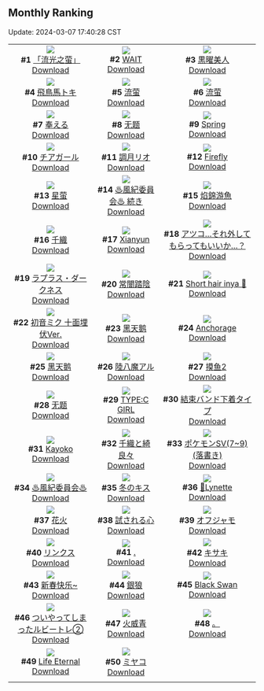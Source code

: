 ## Monthly Ranking
Update: 2024-03-07 17:40:28 CST

|      |      |      |
| :----: | :----: | :----: |
| ![](https://i.pixiv.re/c/240x480/img-master/img/2024/02/08/13/21/47/115864464_p0_master1200.jpg)<br>**#1** [「流光之萤」](https://www.pixiv.net/artworks/115864464)<br>[Download](https://i.pixiv.re/img-original/img/2024/02/08/13/21/47/115864464_p0.jpg) | ![](https://i.pixiv.re/c/240x480/img-master/img/2024/02/08/02/00/00/115855899_p0_master1200.jpg)<br>**#2** [WAIT](https://www.pixiv.net/artworks/115855899)<br>[Download](https://i.pixiv.re/img-original/img/2024/02/08/02/00/00/115855899_p0.png) | ![](https://i.pixiv.re/c/240x480/img-master/img/2024/02/07/01/14/46/115826259_p0_master1200.jpg)<br>**#3** [黒曜美人](https://www.pixiv.net/artworks/115826259)<br>[Download](https://i.pixiv.re/img-original/img/2024/02/07/01/14/46/115826259_p0.jpg) |
| ![](https://i.pixiv.re/c/240x480/img-master/img/2024/02/08/00/00/55/115852716_p0_master1200.jpg)<br>**#4** [飛鳥馬トキ](https://www.pixiv.net/artworks/115852716)<br>[Download](https://i.pixiv.re/img-original/img/2024/02/08/00/00/55/115852716_p0.jpg) | ![](https://i.pixiv.re/c/240x480/img-master/img/2024/02/08/01/12/51/115854927_p0_master1200.jpg)<br>**#5** [流萤](https://www.pixiv.net/artworks/115854927)<br>[Download](https://i.pixiv.re/img-original/img/2024/02/08/01/12/51/115854927_p0.jpg) | ![](https://i.pixiv.re/c/240x480/img-master/img/2024/02/07/13/39/01/115837916_p0_master1200.jpg)<br>**#6** [流萤](https://www.pixiv.net/artworks/115837916)<br>[Download](https://i.pixiv.re/img-original/img/2024/02/07/13/39/01/115837916_p0.jpg) |
| ![](https://i.pixiv.re/c/240x480/img-master/img/2024/02/06/01/00/10/115801713_p0_master1200.jpg)<br>**#7** [奉える](https://www.pixiv.net/artworks/115801713)<br>[Download](https://i.pixiv.re/img-original/img/2024/02/06/01/00/10/115801713_p0.png) | ![](https://i.pixiv.re/c/240x480/img-master/img/2024/02/08/12/00/58/115863152_p0_master1200.jpg)<br>**#8** [无题](https://www.pixiv.net/artworks/115863152)<br>[Download](https://i.pixiv.re/img-original/img/2024/02/08/12/00/58/115863152_p0.png) | ![](https://i.pixiv.re/c/240x480/img-master/img/2024/02/08/03/29/43/115855194_p0_master1200.jpg)<br>**#9** [Spring](https://www.pixiv.net/artworks/115855194)<br>[Download](https://i.pixiv.re/img-original/img/2024/02/08/03/29/43/115855194_p0.png) |
| ![](https://i.pixiv.re/c/240x480/img-master/img/2024/02/08/15/02/43/115865927_p0_master1200.jpg)<br>**#10** [チアガール](https://www.pixiv.net/artworks/115865927)<br>[Download](https://i.pixiv.re/img-original/img/2024/02/08/15/02/43/115865927_p0.png) | ![](https://i.pixiv.re/c/240x480/img-master/img/2024/02/08/00/00/23/115852634_p0_master1200.jpg)<br>**#11** [調月リオ](https://www.pixiv.net/artworks/115852634)<br>[Download](https://i.pixiv.re/img-original/img/2024/02/08/00/00/23/115852634_p0.jpg) | ![](https://i.pixiv.re/c/240x480/img-master/img/2024/02/08/22/46/02/115876989_p0_master1200.jpg)<br>**#12** [Firefly](https://www.pixiv.net/artworks/115876989)<br>[Download](https://i.pixiv.re/img-original/img/2024/02/08/22/46/02/115876989_p0.png) |
| ![](https://i.pixiv.re/c/240x480/img-master/img/2024/02/06/23/57/56/115826130_p0_master1200.jpg)<br>**#13** [星萤](https://www.pixiv.net/artworks/115826130)<br>[Download](https://i.pixiv.re/img-original/img/2024/02/06/23/57/56/115826130_p0.jpg) | ![](https://i.pixiv.re/c/240x480/img-master/img/2024/02/08/02/21/03/115856287_p0_master1200.jpg)<br>**#14** [♨風紀委員会♨ 続き](https://www.pixiv.net/artworks/115856287)<br>[Download](https://i.pixiv.re/img-original/img/2024/02/08/02/21/03/115856287_p0.jpg) | ![](https://i.pixiv.re/c/240x480/img-master/img/2024/02/07/17/40/08/115841617_p0_master1200.jpg)<br>**#15** [焰錦游魚](https://www.pixiv.net/artworks/115841617)<br>[Download](https://i.pixiv.re/img-original/img/2024/02/07/17/40/08/115841617_p0.png) |
| ![](https://i.pixiv.re/c/240x480/img-master/img/2024/02/07/00/00/37/115826319_p0_master1200.jpg)<br>**#16** [千織](https://www.pixiv.net/artworks/115826319)<br>[Download](https://i.pixiv.re/img-original/img/2024/02/07/00/00/37/115826319_p0.jpg) | ![](https://i.pixiv.re/c/240x480/img-master/img/2024/02/08/08/51/00/115860705_p0_master1200.jpg)<br>**#17** [Xianyun](https://www.pixiv.net/artworks/115860705)<br>[Download](https://i.pixiv.re/img-original/img/2024/02/08/08/51/00/115860705_p0.jpg) | ![](https://i.pixiv.re/c/240x480/img-master/img/2024/02/08/19/00/08/115870423_p0_master1200.jpg)<br>**#18** [アツコ…それ外してもらってもいいか…？](https://www.pixiv.net/artworks/115870423)<br>[Download](https://i.pixiv.re/img-original/img/2024/02/08/19/00/08/115870423_p0.png) |
| ![](https://i.pixiv.re/c/240x480/img-master/img/2024/02/08/00/01/08/115852748_p0_master1200.jpg)<br>**#19** [ラプラス・ダークネス](https://www.pixiv.net/artworks/115852748)<br>[Download](https://i.pixiv.re/img-original/img/2024/02/08/00/01/08/115852748_p0.png) | ![](https://i.pixiv.re/c/240x480/img-master/img/2024/02/08/00/00/45/115852684_p0_master1200.jpg)<br>**#20** [常闇踏陰](https://www.pixiv.net/artworks/115852684)<br>[Download](https://i.pixiv.re/img-original/img/2024/02/08/00/00/45/115852684_p0.jpg) | ![](https://i.pixiv.re/c/240x480/img-master/img/2024/02/08/07/53/06/115860110_p0_master1200.jpg)<br>**#21** [Short hair inya 🐙](https://www.pixiv.net/artworks/115860110)<br>[Download](https://i.pixiv.re/img-original/img/2024/02/08/07/53/06/115860110_p0.png) |
| ![](https://i.pixiv.re/c/240x480/img-master/img/2024/02/07/12/04/37/115836561_p0_master1200.jpg)<br>**#22** [初音ミク 十面埋伏Ver.](https://www.pixiv.net/artworks/115836561)<br>[Download](https://i.pixiv.re/img-original/img/2024/02/07/12/04/37/115836561_p0.jpg) | ![](https://i.pixiv.re/c/240x480/img-master/img/2024/02/08/01/00/00/115854583_p0_master1200.jpg)<br>**#23** [黑天鹅](https://www.pixiv.net/artworks/115854583)<br>[Download](https://i.pixiv.re/img-original/img/2024/02/08/01/00/00/115854583_p0.png) | ![](https://i.pixiv.re/c/240x480/img-master/img/2024/02/08/00/00/35/115852660_p0_master1200.jpg)<br>**#24** [Anchorage](https://www.pixiv.net/artworks/115852660)<br>[Download](https://i.pixiv.re/img-original/img/2024/02/08/00/00/35/115852660_p0.jpg) |
| ![](https://i.pixiv.re/c/240x480/img-master/img/2024/02/06/13/44/06/115811798_p0_master1200.jpg)<br>**#25** [黑天鹅](https://www.pixiv.net/artworks/115811798)<br>[Download](https://i.pixiv.re/img-original/img/2024/02/06/13/44/06/115811798_p0.jpg) | ![](https://i.pixiv.re/c/240x480/img-master/img/2024/02/08/12/00/07/115863072_p0_master1200.jpg)<br>**#26** [陸八魔アル](https://www.pixiv.net/artworks/115863072)<br>[Download](https://i.pixiv.re/img-original/img/2024/02/08/12/00/07/115863072_p0.jpg) | ![](https://i.pixiv.re/c/240x480/img-master/img/2024/02/08/12/19/54/115863475_p0_master1200.jpg)<br>**#27** [摸鱼2](https://www.pixiv.net/artworks/115863475)<br>[Download](https://i.pixiv.re/img-original/img/2024/02/08/12/19/54/115863475_p0.png) |
| ![](https://i.pixiv.re/c/240x480/img-master/img/2024/02/07/10/23/17/115835058_p0_master1200.jpg)<br>**#28** [无题](https://www.pixiv.net/artworks/115835058)<br>[Download](https://i.pixiv.re/img-original/img/2024/02/07/10/23/17/115835058_p0.png) | ![](https://i.pixiv.re/c/240x480/img-master/img/2024/02/10/00/00/06/115906406_p0_master1200.jpg)<br>**#29** [TYPE:C GIRL](https://www.pixiv.net/artworks/115906406)<br>[Download](https://i.pixiv.re/img-original/img/2024/02/10/00/00/06/115906406_p0.jpg) | ![](https://i.pixiv.re/c/240x480/img-master/img/2024/02/06/12/53/19/115811146_p0_master1200.jpg)<br>**#30** [結束バンド下着タイプ](https://www.pixiv.net/artworks/115811146)<br>[Download](https://i.pixiv.re/img-original/img/2024/02/06/12/53/19/115811146_p0.png) |
| ![](https://i.pixiv.re/c/240x480/img-master/img/2024/02/07/00/00/20/115826270_p0_master1200.jpg)<br>**#31** [Kayoko](https://www.pixiv.net/artworks/115826270)<br>[Download](https://i.pixiv.re/img-original/img/2024/02/07/00/00/20/115826270_p0.jpg) | ![](https://i.pixiv.re/c/240x480/img-master/img/2024/02/08/00/00/02/115852575_p0_master1200.jpg)<br>**#32** [千織と綺良々](https://www.pixiv.net/artworks/115852575)<br>[Download](https://i.pixiv.re/img-original/img/2024/02/08/00/00/02/115852575_p0.jpg) | ![](https://i.pixiv.re/c/240x480/img-master/img/2024/02/08/12/56/31/115864059_p0_master1200.jpg)<br>**#33** [ポケモンSV(7~9)(落書き)](https://www.pixiv.net/artworks/115864059)<br>[Download](https://i.pixiv.re/img-original/img/2024/02/08/12/56/31/115864059_p0.jpg) |
| ![](https://i.pixiv.re/c/240x480/img-master/img/2024/02/07/00/02/08/115826485_p0_master1200.jpg)<br>**#34** [♨風紀委員会♨](https://www.pixiv.net/artworks/115826485)<br>[Download](https://i.pixiv.re/img-original/img/2024/02/07/00/02/08/115826485_p0.jpg) | ![](https://i.pixiv.re/c/240x480/img-master/img/2024/02/06/00/30/03/115800887_p0_master1200.jpg)<br>**#35** [冬のキス](https://www.pixiv.net/artworks/115800887)<br>[Download](https://i.pixiv.re/img-original/img/2024/02/06/00/30/03/115800887_p0.jpg) | ![](https://i.pixiv.re/c/240x480/img-master/img/2024/02/07/00/07/08/115826688_p0_master1200.jpg)<br>**#36** [🤍Lynette](https://www.pixiv.net/artworks/115826688)<br>[Download](https://i.pixiv.re/img-original/img/2024/02/07/00/07/08/115826688_p0.png) |
| ![](https://i.pixiv.re/c/240x480/img-master/img/2024/02/07/00/05/37/115826651_p0_master1200.jpg)<br>**#37** [花火](https://www.pixiv.net/artworks/115826651)<br>[Download](https://i.pixiv.re/img-original/img/2024/02/07/00/05/37/115826651_p0.jpg) | ![](https://i.pixiv.re/c/240x480/img-master/img/2024/02/08/16/27/41/115867265_p0_master1200.jpg)<br>**#38** [試される心](https://www.pixiv.net/artworks/115867265)<br>[Download](https://i.pixiv.re/img-original/img/2024/02/08/16/27/41/115867265_p0.jpg) | ![](https://i.pixiv.re/c/240x480/img-master/img/2024/02/08/00/15/06/115853421_p0_master1200.jpg)<br>**#39** [オフジャモ](https://www.pixiv.net/artworks/115853421)<br>[Download](https://i.pixiv.re/img-original/img/2024/02/08/00/15/06/115853421_p0.jpg) |
| ![](https://i.pixiv.re/c/240x480/img-master/img/2024/02/08/05/53/15/115858747_p0_master1200.jpg)<br>**#40** [リンクス](https://www.pixiv.net/artworks/115858747)<br>[Download](https://i.pixiv.re/img-original/img/2024/02/08/05/53/15/115858747_p0.png) | ![](https://i.pixiv.re/c/240x480/img-master/img/2024/02/10/00/00/25/115906527_p0_master1200.jpg)<br>**#41** [.](https://www.pixiv.net/artworks/115906527)<br>[Download](https://i.pixiv.re/img-original/img/2024/02/10/00/00/25/115906527_p0.jpg) | ![](https://i.pixiv.re/c/240x480/img-master/img/2024/02/06/01/11/25/115802002_p0_master1200.jpg)<br>**#42** [キサキ](https://www.pixiv.net/artworks/115802002)<br>[Download](https://i.pixiv.re/img-original/img/2024/02/06/01/11/25/115802002_p0.png) |
| ![](https://i.pixiv.re/c/240x480/img-master/img/2024/02/09/18/07/01/115895910_p0_master1200.jpg)<br>**#43** [新春快乐~](https://www.pixiv.net/artworks/115895910)<br>[Download](https://i.pixiv.re/img-original/img/2024/02/09/18/07/01/115895910_p0.jpg) | ![](https://i.pixiv.re/c/240x480/img-master/img/2024/02/07/12/14/22/115836698_p0_master1200.jpg)<br>**#44** [銀狼](https://www.pixiv.net/artworks/115836698)<br>[Download](https://i.pixiv.re/img-original/img/2024/02/07/12/14/22/115836698_p0.jpg) | ![](https://i.pixiv.re/c/240x480/img-master/img/2024/02/06/01/10/44/115801990_p0_master1200.jpg)<br>**#45** [Black Swan](https://www.pixiv.net/artworks/115801990)<br>[Download](https://i.pixiv.re/img-original/img/2024/02/06/01/10/44/115801990_p0.jpg) |
| ![](https://i.pixiv.re/c/240x480/img-master/img/2024/02/08/18/36/04/115869856_p0_master1200.jpg)<br>**#46** [ついやってしまったルビートレ②](https://www.pixiv.net/artworks/115869856)<br>[Download](https://i.pixiv.re/img-original/img/2024/02/08/18/36/04/115869856_p0.png) | ![](https://i.pixiv.re/c/240x480/img-master/img/2024/02/08/02/38/44/115856559_p0_master1200.jpg)<br>**#47** [火威青](https://www.pixiv.net/artworks/115856559)<br>[Download](https://i.pixiv.re/img-original/img/2024/02/08/02/38/44/115856559_p0.jpg) | ![](https://i.pixiv.re/c/240x480/img-master/img/2024/02/08/21/57/08/115875351_p0_master1200.jpg)<br>**#48** [。](https://www.pixiv.net/artworks/115875351)<br>[Download](https://i.pixiv.re/img-original/img/2024/02/08/21/57/08/115875351_p0.png) |
| ![](https://i.pixiv.re/c/240x480/img-master/img/2024/02/08/00/01/10/115852753_p0_master1200.jpg)<br>**#49** [Life Eternal](https://www.pixiv.net/artworks/115852753)<br>[Download](https://i.pixiv.re/img-original/img/2024/02/08/00/01/10/115852753_p0.jpg) | ![](https://i.pixiv.re/c/240x480/img-master/img/2024/02/08/12/05/22/115863238_p0_master1200.jpg)<br>**#50** [ミヤコ](https://www.pixiv.net/artworks/115863238)<br>[Download](https://i.pixiv.re/img-original/img/2024/02/08/12/05/22/115863238_p0.png) |
|      |

